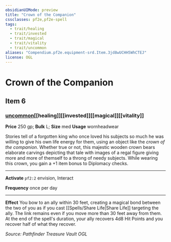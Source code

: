 ```yaml
---
obsidianUIMode: preview
title: "Crown of the Companion"
cssclasses: pf2e,pf2e-spell
tags:
  - trait/healing
  - trait/invested
  - trait/magical
  - trait/vitality
  - trait/uncommon
aliases: "Compendium.pf2e.equipment-srd.Item.3jd8wUCHH5WhCTEJ"
license: OGL
---
```

# Crown of the Companion
## Item 6
### [uncommon](uncommon "Uncommon Rarity Trait")[[healing]][[invested]][[magical]][[vitality]]


**Price** 250 gp; 
**Bulk** L; **Size** med
**Usage** wornheadwear

Stories tell of a forgotten king who once loved his subjects so much he was willing to give his own life energy for them, using an object like the _crown of the companion_. Whether true or not, this majestic wooden crown bears elaborate carvings depicting that tale with images of a regal figure giving more and more of themself to a throng of needy subjects. While wearing this crown, you gain a +1 item bonus to Diplomacy checks.

* * *

**Activate** `pf2:2` envision, Interact

**Frequency** once per day

* * *

**Effect** You bow to an ally within 30 feet, creating a magical bond between the two of you as if you cast [[Spells/Share Life|Share Life]] targeting the ally. The link remains even if you move more than 30 feet away from them. At the end of the spell's duration, your ally recovers 4d8 Hit Points and you recover half of what they recover.

*Source: Pathfinder Treasure Vault*
*OGL*
